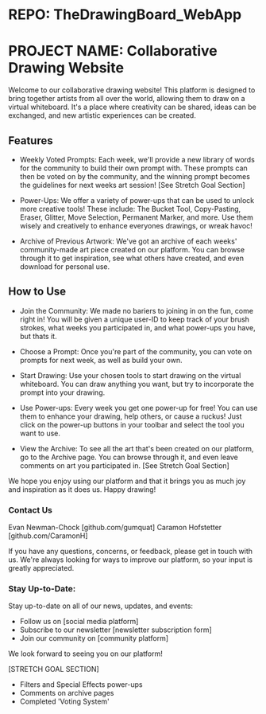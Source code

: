 # REPO: TheDrawingBoard_WebApp
# PROJECT NAME: Collaborative Drawing Website

Welcome to our collaborative drawing website! This platform is designed to bring together artists from all over the world, allowing them to draw on a virtual whiteboard. It's a place where creativity can be shared, ideas can be exchanged, and new artistic experiences can be created.

## Features

* Weekly Voted Prompts: Each week, we'll provide a new library of words for the community to build their own prompt with. These prompts can then be voted on by the community, and the winning prompt becomes the guidelines for next weeks art session! [See Stretch Goal Section]

* Power-Ups: We offer a variety of power-ups that can be used to unlock more creative tools! These include: The Bucket Tool, Copy-Pasting, Eraser, Glitter, Move Selection, Permanent Marker, and more. Use them wisely and creatively to enhance everyones drawings, or wreak havoc!

* Archive of Previous Artwork: We've got an archive of each weeks' community-made art piece created on our platform. You can browse through it to get inspiration, see what others have created, and even download for personal use.

## How to Use

* Join the Community: We made no bariers to joining in on the fun, come right in! You will be given a unique user-ID to keep track of your brush strokes, what weeks you participated in, and what power-ups you have, but thats it.

* Choose a Prompt: Once you're part of the community, you can vote on prompts for next week, as well as build your own.

* Start Drawing: Use your chosen tools to start drawing on the virtual whiteboard. You can draw anything you want, but try to incorporate the prompt into your drawing.

* Use Power-ups: Every week you get one power-up for free! You can use them to enhance your drawing, help others, or cause a ruckus! Just click on the power-up buttons in your toolbar and select the tool you want to use.

* View the Archive: To see all the art that's been created on our platform, go to the Archive page. You can browse through it, and even leave comments on art you participated in. [See Stretch Goal Section]

We hope you enjoy using our platform and that it brings you as much joy and inspiration as it does us. Happy drawing!

### Contact Us
Evan Newman-Chock [github.com/gumquat]
Caramon Hofstetter [github.com/CaramonH]

If you have any questions, concerns, or feedback, please get in touch with us. We're always looking for ways to improve our platform, so your input is greatly appreciated.

### Stay Up-to-Date:

Stay up-to-date on all of our news, updates, and events:

- Follow us on [social media platform]
- Subscribe to our newsletter [newsletter subscription form]
- Join our community on [community platform]

We look forward to seeing you on our platform!

[STRETCH GOAL SECTION]
- Filters and Special Effects power-ups
- Comments on archive pages
- Completed 'Voting System'
